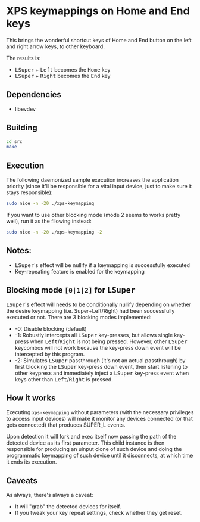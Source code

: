 # XPS keymappings on Home and End keys

This brings the wonderful shortcut keys of Home and End button on the left and right arrow keys, to other keyboard. 

The results is:

- <kbd>LSuper</kbd> + <kbd>Left</kbd> becomes the <kbd>Home</kbd> key
- <kbd>LSuper</kbd> + <kbd>Right</kbd> becomes the <kbd>End</kbd> key
## Dependencies

- libevdev

## Building

```sh
cd src
make
```

## Execution

The following daemonized sample execution increases the application priority
(since it'll be responsible for a vital input device, just to make sure it stays
responsible):

```sh
sudo nice -n -20 ./xps-keymapping
```

If you want to use other blocking mode (mode 2 seems to works pretty well), run it as the fllowing instead:

```sh
sudo nice -n -20 ./xps-keymapping -2
```

## Notes:

- <kbd>LSuper</kbd>'s effect will be nullify if a keymapping is successfully executed
- Key-repeating feature is enabled for the keymapping

## Blocking mode `[0|1|2]` for <kbd>LSuper</kbd>

<kbd>LSuper</kbd>'s effect will needs to be conditionally nullify depending on whether the desire keymapping (i.e. Super+Left/Right) had been successfully executed or not. There are 3 blocking modes implemented:

- -0: Disable blocking (default)
- -1: Robustly intercepts all <kbd>LSuper</kbd> key-presses, but allows single key-press when <kbd>Left</kbd>/<kbd>Right</kbd> is not being pressed. However, other <kbd>LSuper</kbd> keycombos will not work because the key-press down event will be intercepted by this program.
- -2: Simulates <kbd>LSuper</kbd> passthrough (it's not an actual passthrough) by first blocking the <kbd>LSuper</kbd>
 key-press down event, then start listening to other keypress and immediately inject a <kbd>LSuper</kbd> key-press event when keys other than <kbd>Left</kbd>/<kbd>Right</kbd> is pressed.


## How it works

Executing `xps-keymapping` without parameters (with the necessary privileges to access
input devices) will make it monitor any devices connected (or that gets
connected) that produces SUPER_L events.

Upon detection it will fork and exec itself now passing the path of the detected
device as its first parameter. This child instance is then responsible for
producing an uinput clone of such device and doing the programmatic keymapping
of such device until it disconnects, at which time it ends its execution.

## Caveats

As always, there's always a caveat:

- It will "grab" the detected devices for itself.
- If you tweak your key repeat settings, check whether they get reset.  

